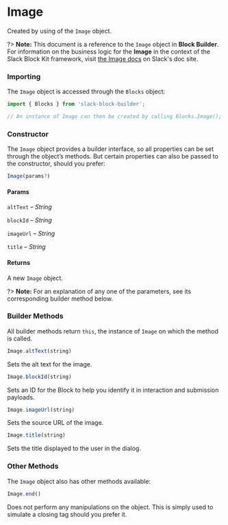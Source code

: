 # Image

Created by using of the `Image` object.

?> **Note:** This document is a reference to the `Image` object in **Block Builder**. For information on the business logic for the **Image** in the context of the Slack Block Kit framework, visit [the Image docs](https:&#x2F;&#x2F;api.slack.com&#x2F;reference&#x2F;block-kit&#x2F;blocks#image) on Slack's doc site.

### Importing

The `Image` object is accessed through the `Blocks` object:

```javascript
import { Blocks } from 'slack-block-builder';

// An instance of Image can then be created by calling Blocks.Image();
```


### Constructor

The `Image` object provides a builder interface, so all properties can be set through the object’s methods. But certain properties can also be passed to the constructor, should you prefer:

```javascript
Image(params?)
```

#### Params

`altText` – *String*

`blockId` – *String*

`imageUrl` – *String*

`title` – *String*

#### Returns

A new `Image` object.

?> **Note:** For an explanation of any one of the parameters, see its corresponding builder method below.

### Builder Methods

All builder methods return `this`, the instance of `Image` on which the method is called.

```javascript
Image.altText(string)
```

Sets the alt text for the image.
```javascript
Image.blockId(string)
```

Sets an ID for the Block to help you identify it in interaction and submission payloads.
```javascript
Image.imageUrl(string)
```

Sets the source URL of the image.
```javascript
Image.title(string)
```

Sets the title displayed to the user in the dialog.


### Other Methods

The `Image` object also has other methods available:

```javascript
Image.end()
```

Does not perform any manipulations on the object. This is simply used to simulate a closing tag should you prefer it.

